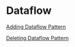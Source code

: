# Dataflow

[Adding Dataflow Pattern](Dataflow%208b9ac89733f7419cb528bf3a20bb3d2d/Adding%20Dataflow%20Pattern%20e72f920e33bc44da87ee3ab56e825be0.md)

[Deleting Dataflow Pattern](Dataflow%208b9ac89733f7419cb528bf3a20bb3d2d/Deleting%20Dataflow%20Pattern%2029e1cfa595d24b4ab0fcceaa945ec177.md)